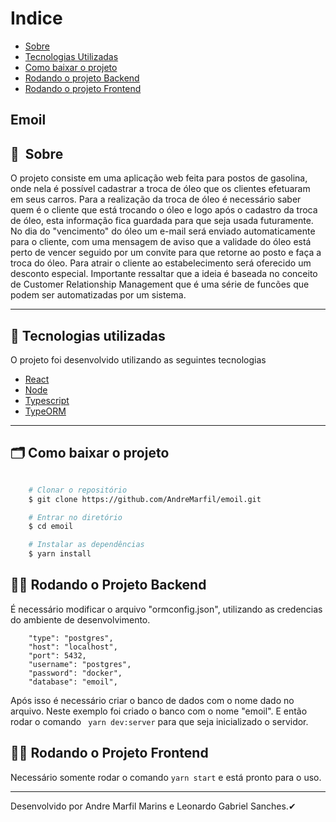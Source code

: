 # Indice

- [Sobre](#-sobre)
- [Tecnologias Utilizadas](#-tecnologias-utilizadas)
- [Como baixar o projeto](#-como-baixar-o-projeto)
- [Rodando o projeto Backend](#-rodando-o-projeto-backend)
- [Rodando o projeto Frontend](#-rodando-o-projeto-frontend)

## Emoil

## 🔖&nbsp; Sobre

O projeto consiste em uma aplicação web feita para postos de gasolina, onde nela é possível cadastrar a troca de óleo que os clientes efetuaram em seus carros.
Para a realização da troca de óleo é necessário saber quem é o cliente que está trocando o óleo e logo após o cadastro da troca de óleo, esta informação fica guardada para que seja usada futuramente.
No dia do "vencimento" do óleo um e-mail será enviado automaticamente para o cliente, com uma mensagem de aviso que a validade do óleo está perto de vencer seguido por um convite para que retorne ao posto e faça a troca do óleo. Para atrair o cliente ao estabelecimento será oferecido um desconto especial.
Importante ressaltar que a ideia é baseada no conceito de Customer Relationship Management que é uma série de funcões que podem ser automatizadas por um sistema.

---

## 🚀 Tecnologias utilizadas

O projeto foi desenvolvido utilizando as seguintes tecnologias

- [React](https://pt-br.reactjs.org/)
- [Node](https://nodejs.org/en/)
- [Typescript](https://www.typescriptlang.org/)
- [TypeORM](https://typeorm.io/#/)

---

## 🗂 Como baixar o projeto

```bash

    # Clonar o repositório
    $ git clone https://github.com/AndreMarfil/emoil.git

    # Entrar no diretório
    $ cd emoil

    # Instalar as dependências
    $ yarn install
```

## 🐱‍🏍 Rodando o Projeto Backend

É necessário modificar o arquivo "ormconfig.json", utilizando as credencias do ambiente de desenvolvimento.
```
    "type": "postgres",
    "host": "localhost",
    "port": 5432,
    "username": "postgres",
    "password": "docker",
    "database": "emoil",

```

Após isso é necessário criar o banco de dados com o nome dado no arquivo. Neste exemplo foi criado o banco com o nome "emoil".
E então rodar o comando ``` yarn dev:server``` para que seja inicializado o servidor.


## 🐱‍🏍 Rodando o Projeto Frontend

Necessário somente rodar o comando ``` yarn start ``` e está pronto para o uso. 

---

Desenvolvido por Andre Marfil Marins e Leonardo Gabriel Sanches.✔